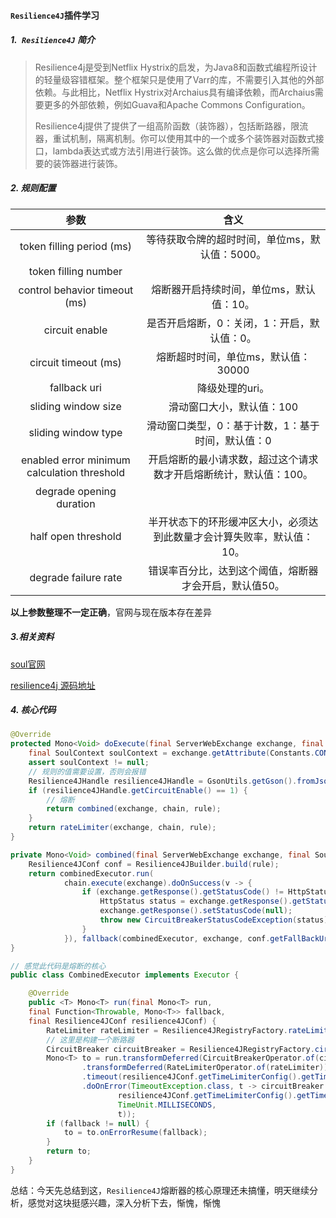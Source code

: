 #### `Resilience4J`插件学习

##### 1.` Resilience4J` 简介

> Resilience4j是受到Netflix Hystrix的启发，为Java8和函数式编程所设计的轻量级容错框架。整个框架只是使用了Varr的库，不需要引入其他的外部依赖。与此相比，Netflix Hystrix对Archaius具有编译依赖，而Archaius需要更多的外部依赖，例如Guava和Apache Commons Configuration。
>
> Resilience4j提供了提供了一组高阶函数（装饰器），包括断路器，限流器，重试机制，隔离机制。你可以使用其中的一个或多个装饰器对函数式接口，lambda表达式或方法引用进行装饰。这么做的优点是你可以选择所需要的装饰器进行装饰。

##### 2. 规则配置

|                    参数                     |                             含义                             |
| :-----------------------------------------: | :----------------------------------------------------------: |
|          token filling period (ms)          |        等待获取令牌的超时时间，单位ms，默认值：5000。        |
|            token filling number             |                                                              |
|        control behavior timeout (ms)        |           熔断器开启持续时间，单位ms，默认值：10。           |
|               circuit enable                |         是否开启熔断，0：关闭，1：开启，默认值：0。          |
|            circuit timeout (ms)             |             熔断超时时间，单位ms，默认值：30000              |
|                fallback uri                 |                       降级处理的uri。                        |
|             sliding window size             |                  滑动窗口大小，默认值：100                   |
|             sliding window type             |      滑动窗口类型，0：基于计数，1：基于时间，默认值：0       |
| enabled error minimum calculation threshold | 开启熔断的最小请求数，超过这个请求数才开启熔断统计，默认值：100。 |
|          degrade opening duration           |                                                              |
|             half open threshold             | 半开状态下的环形缓冲区大小，必须达到此数量才会计算失败率，默认值：10。 |
|            degrade failure rate             |    错误率百分比，达到这个阈值，熔断器才会开启，默认值50。    |

**以上参数整理不一定正确**，官网与现在版本存在差异



##### 3.相关资料

[soul官网](https://dromara.org/zh/projects/soul/resilience4j-plugin/)

[resilience4j 源码地址](https://github.com/resilience4j/resilience4j)

##### 4. 核心代码

```java
@Override
protected Mono<Void> doExecute(final ServerWebExchange exchange, final SoulPluginChain chain, final SelectorData selector, final RuleData rule) {
    final SoulContext soulContext = exchange.getAttribute(Constants.CONTEXT);
    assert soulContext != null;
    // 规则的值需要设置，否则会报错
    Resilience4JHandle resilience4JHandle = GsonUtils.getGson().fromJson(rule.getHandle(), Resilience4JHandle.class);
    if (resilience4JHandle.getCircuitEnable() == 1) {
        // 熔断
        return combined(exchange, chain, rule);
    }
    return rateLimiter(exchange, chain, rule);
}
```

```java
private Mono<Void> combined(final ServerWebExchange exchange, final SoulPluginChain chain, final RuleData rule) {
    Resilience4JConf conf = Resilience4JBuilder.build(rule);
    return combinedExecutor.run(
            chain.execute(exchange).doOnSuccess(v -> {
                if (exchange.getResponse().getStatusCode() != HttpStatus.OK) {
                    HttpStatus status = exchange.getResponse().getStatusCode();
                    exchange.getResponse().setStatusCode(null);
                    throw new CircuitBreakerStatusCodeException(status);
                }
            }), fallback(combinedExecutor, exchange, conf.getFallBackUri()), conf);
}
```

```java
// 感觉此代码是熔断的核心
public class CombinedExecutor implements Executor {

    @Override
    public <T> Mono<T> run(final Mono<T> run, 
    final Function<Throwable, Mono<T>> fallback, 
    final Resilience4JConf resilience4JConf) {
        RateLimiter rateLimiter = Resilience4JRegistryFactory.rateLimiter(resilience4JConf.getId(), resilience4JConf.getRateLimiterConfig());
        // 这里是构建一个断路器
        CircuitBreaker circuitBreaker = Resilience4JRegistryFactory.circuitBreaker(resilience4JConf.getId(), resilience4JConf.getCircuitBreakerConfig());
        Mono<T> to = run.transformDeferred(CircuitBreakerOperator.of(circuitBreaker))
                .transformDeferred(RateLimiterOperator.of(rateLimiter))
                .timeout(resilience4JConf.getTimeLimiterConfig().getTimeoutDuration())
                .doOnError(TimeoutException.class, t -> circuitBreaker.onError(
                        resilience4JConf.getTimeLimiterConfig().getTimeoutDuration().toMillis(),
                        TimeUnit.MILLISECONDS,
                        t));
        if (fallback != null) {
            to = to.onErrorResume(fallback);
        }
        return to;
    }
}
```



总结：今天先总结到这，`Resilience4J`熔断器的核心原理还未搞懂，明天继续分析，感觉对这块挺感兴趣，深入分析下去，惭愧，惭愧